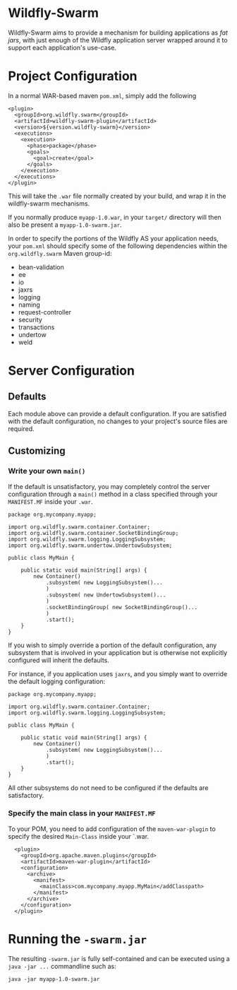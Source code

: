 
# Wildfly-Swarm

Wildfly-Swarm aims to provide a mechanism for building
applications as *fat jars*, with just enough of the
Wildfly application server wrapped around it to support
each application's use-case.

# Project Configuration

In a normal WAR-based maven `pom.xml`, simply add the following

    <plugin>
      <groupId>org.wildfly.swarm</groupId>
      <artifactId>wildfly-swarm-plugin</artifactId>
      <version>${version.wildfly-swarm}</version>
      <executions>
        <execution>
          <phase>package</phase>
          <goals>
            <goal>create</goal>
          </goals>
        </execution>
      </executions>
    </plugin>

This will take the `.war` file normally created by your build, and wrap
it in the wildfly-swarm mechanisms.

If you normally produce `myapp-1.0.war`, in your `target/` directory will
then also be present a `myapp-1.0-swarm.jar`.

In order to specify the portions of the Wildfly AS your application needs,
your `pom.xml` should specify some of the following dependencies within
the `org.wildfly.swarm` Maven group-id:

* bean-validation
* ee
* io
* jaxrs
* logging
* naming
* request-controller
* security
* transactions
* undertow
* weld

# Server Configuration

## Defaults

Each module above can provide a default configuration.   If you are satisfied
with the default configuration, no changes to your project's source files are
required.

## Customizing

### Write your own `main()`

If the default is unsatisfactory,
you may completely control the server configuration through a `main()` method in a class
specified through your `MANIFEST.MF` inside your `.war`.

    package org.mycompany.myapp;

    import org.wildfly.swarm.container.Container;
    import org.wildfly.swarm.container.SocketBindingGroup;
    import org.wildfly.swarm.logging.LoggingSubsystem;
    import org.wildfly.swarm.undertow.UndertowSubsystem;
    
    public class MyMain {
    
        public static void main(String[] args) {
            new Container()
                .subsystem( new LoggingSubsystem()... 
                )
                .subsystem( new UndertowSubsystem()... 
                )
                .socketBindingGroup( new SocketBindingGroup()... 
                )
                .start();
        }
    }

If you wish to simply override a portion of the default configuration, any
subsystem that is involved in your application but is otherwise not explicitly
configured will inherit the defaults.

For instance, if you application uses `jaxrs`, and you simply want to override the 
default logging configuration:

    package org.mycompany.myapp;

    import org.wildfly.swarm.container.Container;
    import org.wildfly.swarm.logging.LoggingSubsystem;

    public class MyMain {
    
        public static void main(String[] args) {
            new Container()
                .subsystem( new LoggingSubsystem()...
                )
                .start();
        }
    }

All other subsystems do not need to be configured if the defaults are satisfactory.

### Specify the main class in your `MANIFEST.MF`

To your POM, you need to add configuration of the `maven-war-plugin` to specify
the desired `Main-Class` inside your `.war.


      <plugin>
        <groupId>org.apache.maven.plugins</groupId>
        <artifactId>maven-war-plugin</artifactId>
        <configuration>
          <archive>
            <manifest>
              <mainClass>com.mycompany.myapp.MyMain</addClasspath>
            </manifest>
          </archive>
        </configuration>
      </plugin>

# Running the `-swarm.jar`

The resulting `-swarm.jar` is fully self-contained and can be executed using a
`java -jar ...` commandline such as:

    java -jar myapp-1.0-swarm.jar


